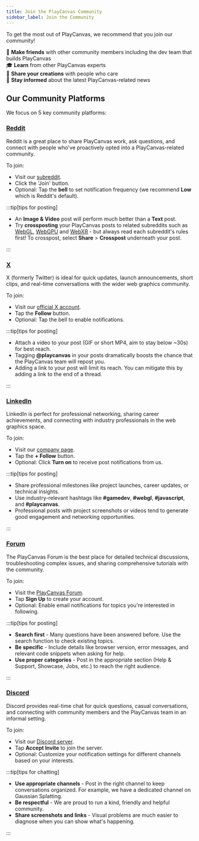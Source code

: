 ```yaml
---
title: Join the PlayCanvas Community
sidebar_label: Join the Community
---
```


To get the most out of PlayCanvas, we recommend that you join our community!

🤝 **Make friends** with other community members including the dev team that builds PlayCanvas  
🎓 **Learn** from other PlayCanvas experts  
🎨 **Share your creations** with people who care  
📰 **Stay informed** about the latest PlayCanvas-related news

## Our Community Platforms

We focus on 5 key community platforms:

### [Reddit](https://reddit.com/)

Reddit is a great place to share PlayCanvas work, ask questions, and connect with people who've proactively opted into a PlayCanvas-related community.

To join:

* Visit our [subreddit](https://www.reddit.com/r/PlayCanvas/).
* Click the 'Join' button.
* Optional: Tap the **bell** to set notification frequency (we recommend **Low** which is Reddit's default).

:::tip[tips for posting]

* An **Image & Video** post will perform much better than a **Text** post.
* Try **crossposting** your PlayCanvas posts to related subreddits such as [WebGL](https://www.reddit.com/r/webgl/), [WebGPU](https://www.reddit.com/r/webgpu/) and [WebXR](https://www.reddit.com/r/WebXR/) - but always read each subreddit's rules first! To crosspost, select **Share** > **Crosspost** underneath your post.

:::

### [X](https://x.com/)

X (formerly Twitter) is ideal for quick updates, launch announcements, short clips, and real-time conversations with the wider web graphics community.

To join:

* Visit our [official X account](https://x.com/playcanvas).
* Tap the **Follow** button.
* Optional: Tap the bell to enable notifications.

:::tip[tips for posting]

* Attach a video to your post (GIF or short MP4, aim to stay below ~30s) for best reach.
* Tagging **@playcanvas** in your posts dramatically boosts the chance that the PlayCanvas team will repost you.
* Adding a link to your post will limit its reach. You can mitigate this by adding a link to the end of a thread.

:::

### [LinkedIn](https://linkedin.com/)

LinkedIn is perfect for professional networking, sharing career achievements, and connecting with industry professionals in the web graphics space.

To join:

* Visit our [company page](https://www.linkedin.com/company/playcanvas/).
* Tap the **+ Follow** button.
* Optional: Click **Turn on** to receive post notifications from us.

:::tip[tips for posting]

* Share professional milestones like project launches, career updates, or technical insights.
* Use industry-relevant hashtags like **#gamedev**, **#webgl**, **#javascript**, and **#playcanvas**.
* Professional posts with project screenshots or videos tend to generate good engagement and networking opportunities.

:::

### [Forum](https://forum.playcanvas.com/)

The PlayCanvas Forum is the best place for detailed technical discussions, troubleshooting complex issues, and sharing comprehensive tutorials with the community.

To join:

* Visit the [PlayCanvas Forum](https://forum.playcanvas.com/).
* Tap **Sign Up** to create your account.
* Optional: Enable email notifications for topics you're interested in following.

:::tip[tips for posting]

* **Search first** - Many questions have been answered before. Use the search function to check existing topics.
* **Be specific** - Include details like browser version, error messages, and relevant code snippets when asking for help.
* **Use proper categories** - Post in the appropriate section (Help & Support, Showcase, Jobs, etc.) to reach the right audience.

:::

### [Discord](https://discord.gg/RSaMRzg)

Discord provides real-time chat for quick questions, casual conversations, and connecting with community members and the PlayCanvas team in an informal setting.

To join:

* Visit our [Discord server](https://discord.gg/RSaMRzg).
* Tap **Accept Invite** to join the server.
* Optional: Customize your notification settings for different channels based on your interests.

:::tip[tips for chatting]

* **Use appropriate channels** - Post in the right channel to keep conversations organized. For example, we have a dedicated channel on Gaussian Splatting.
* **Be respectful** - We are proud to run a kind, friendly and helpful community.
* **Share screenshots and links** - Visual problems are much easier to diagnose when you can show what's happening.

:::

